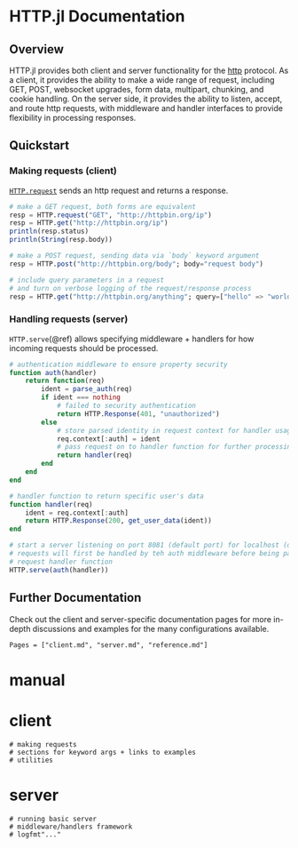 # HTTP.jl Documentation

## Overview

HTTP.jl provides both client and server functionality for the [http](https://en.wikipedia.org/wiki/Hypertext_Transfer_Protocol) protocol. As a client, it provides the ability to make a wide range of
request, including GET, POST, websocket upgrades, form data, multipart, chunking, and cookie handling.
On the server side, it provides the ability to listen, accept, and route http requests, with middleware and
handler interfaces to provide flexibility in processing responses.

## Quickstart

### Making requests (client)

[`HTTP.request`](@ref) sends an http request and returns a response.

```julia
# make a GET request, both forms are equivalent
resp = HTTP.request("GET", "http://httpbin.org/ip")
resp = HTTP.get("http://httpbin.org/ip")
println(resp.status)
println(String(resp.body))

# make a POST request, sending data via `body` keyword argument
resp = HTTP.post("http://httpbin.org/body"; body="request body")

# include query parameters in a request
# and turn on verbose logging of the request/response process
resp = HTTP.get("http://httpbin.org/anything"; query=["hello" => "world"], verbose=2)
```

### Handling requests (server)

`HTTP.serve`(@ref) allows specifying middleware + handlers for how incoming requests should be processed.

```julia
# authentication middleware to ensure property security
function auth(handler)
    return function(req)
        ident = parse_auth(req)
        if ident === nothing
            # failed to security authentication
            return HTTP.Response(401, "unauthorized")
        else
            # store parsed identity in request context for handler usage
            req.context[:auth] = ident
            # pass request on to handler function for further processing
            return handler(req)
        end
    end
end

# handler function to return specific user's data
function handler(req)
    ident = req.context[:auth]
    return HTTP.Response(200, get_user_data(ident))
end

# start a server listening on port 8081 (default port) for localhost (default host)
# requests will first be handled by teh auth middleware before being passed to the `handler`
# request handler function
HTTP.serve(auth(handler))
```

## Further Documentation

Check out the client and server-specific documentation pages for more in-depth discussions
and examples for the many configurations available.

```@contents
Pages = ["client.md", "server.md", "reference.md"]
```

# manual
  # client
    # making requests
    # sections for keyword args + links to examples
    # utilities
  # server
    # running basic server
    # middleware/handlers framework
    # logfmt"..."